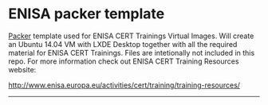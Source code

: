 
# **ENISA packer template**

[Packer](https://www.packer.io/) template used for ENISA CERT Trainings Virtual Images.
Will create an Ubuntu 14.04 VM with LXDE Desktop together with all the required material for ENISA CERT Trainings.
Files are intetionally not included in this repo. 
For more information check out ENISA CERT Training Resources website:

http://www.enisa.europa.eu/activities/cert/training/training-resources/

----------